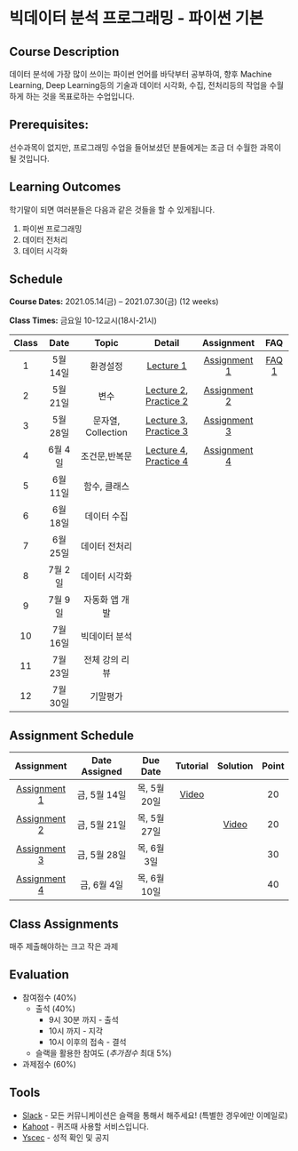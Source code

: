 # 빅데이터 분석 프로그래밍 - 파이썬 기본

## Course Description

데이터 분석에 가장 많이 쓰이는 파이썬 언어를 바닥부터 공부하여, 향후 Machine Learning, Deep Learning등의 기술과 데이터 시각화, 수집, 전처리등의 작업을 수월하게 하는 것을 목표로하는 수업입니다.



## Prerequisites:  
선수과목이 없지만, 프로그래밍 수업을 들어보셨던 분들에게는 조금 더 수월한 과목이 될 것입니다.

## Learning Outcomes

학기말이 되면 여러분들은 다음과 같은 것들을 할 수 있게됩니다.

1. 파이썬 프로그래밍
1. 데이터 전처리
1. 데이터 시각화

## Schedule

**Course Dates:** 2021.05.14(금) – 2021.07.30(금) (12 weeks)

**Class Times:** 금요일 10-12교시(18시-21시) 

| Class |       Date       |      Topic     |       Detail       |   Assignment  | FAQ |
|:-----:|:----------------:|:--------------:|:------------------:|:-------------:|:---:|
|  1  |  5월 14일           |     환경설정     |    [Lecture 1]     |   [Assignment 1]| [FAQ 1] |
|  2  |  5월 21일           |     변수        |  [Lecture 2], [Practice 2]     |   [Assignment 2]|  |
|  3  |  5월 28일           |     문자열, Collection |  [Lecture 3], [Practice 3]     |   [Assignment 3]|  |
|  4  |  6월 4일            |    조건문,반복문  |  [Lecture 4], [Practice 4]     |   [Assignment 4]|  |
|  5  |  6월 11일           |    함수, 클래스   |  | | |
|  6  |  6월 18일           |    데이터 수집        |  | | |
|  7  |  6월 25일           |    데이터 전처리   |  | | |
|  8  |  7월 2일            |    데이터 시각화   |  | | |
|  9  |  7월 9일            |    자동화 앱 개발  |  | | |
|  10 |  7월 16일           |    빅데이터 분석   |  | | |
|  11 |  7월 23일           |    전체 강의 리뷰   |  | | |
|  12 |  7월 30일           |    기말평가   |  | | |






[Lecture 1]: lecture/week-01
[Lecture 2]: lecture/week-02
[Lecture 3]: lecture/week-03
[Lecture 4]: lecture/week-04


[Assignment 1]: assignment/week-01
[Assignment 2]: assignment/week-02
[Assignment 3]: assignment/week-03
[Assignment 4]: assignment/week-04




[Practice 1]: practice/week-01
[Practice 2]: practice/week-02
[Practice 3]: practice/week-03
[Practice 4]: practice/week-04



[FAQ 1]: FAQ.md#week-01


## Assignment Schedule 


|               Assignment               | Date Assigned |   Due Date   |    Tutorial  |   Solution   |    Point     |
|:--------------------------------------:|:-------------:|:------------:|:------------:|:------------:|:------------:|
| [Assignment 1]                      |  금, 5월 14일  |  목, 5월 20일 | [Video](https://www.loom.com/share/09a079b9f3c34fd3960d8c340e4a0e15)  | | 20 |
| [Assignment 2]                      |  금, 5월 21일  |  목, 5월 27일 | |[Video](https://www.loom.com/share/3bf1ad2394aa42a19327de31f2ee3f78) | 20 |
| [Assignment 3]                      |  금, 5월 28일  |  목, 6월 3일 | | | 30 |
| [Assignment 4]                      |  금, 6월 4일  |  목, 6월 10일 | | | 40 |






## Class Assignments

매주 제출해야하는 크고 작은 과제


## Evaluation


- 참여점수 (40%)
    - 출석 (40%) 
        - 9시 30분 까지 - 출석
        - 10시 까지 - 지각
        - 10시 이후의 접속 - 결석
    - 슬랙을 활용한 참여도 (*추가점수* 최대 5%)
- 과제점수 (60%)

## Tools

- [Slack](https://yonsei-lotte-2.slack.com/) - 모든 커뮤니케이션은 슬랙을 통해서 해주세요! (특별한 경우에만 이메일로)
- [Kahoot](https://kahoot.it) - 퀴즈때 사용할 서비스입니다.
- [Yscec](https://open.yonsei.ac.kr/course/view.php?id=196766) - 성적 확인 및 공지

